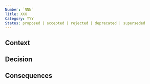 ```yaml
---
Number: `NNN`
Title: XXX
Category: YYY
Status: proposed | accepted | rejected | deprecated | superseded
---
```


<!-- ADR template adapted from Michael Nygard's -->

## Context

<!-- What is the issue that we're seeing that is motivating this decision or change? -->

## Decision

<!-- What is the change that we're proposing and/or doing? -->

## Consequences

<!-- What becomes easier or more difficult to do because of this change? -->
